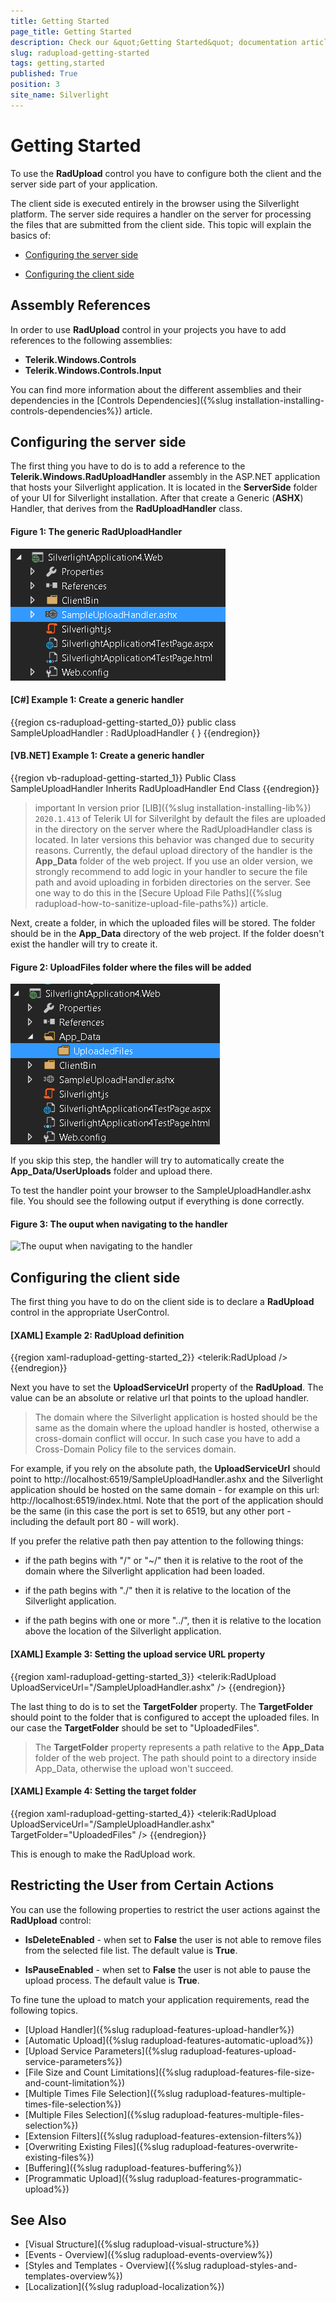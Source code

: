 ```yaml
---
title: Getting Started
page_title: Getting Started
description: Check our &quot;Getting Started&quot; documentation article for the RadUpload {{ site.framework_name }} control.
slug: radupload-getting-started
tags: getting,started
published: True
position: 3
site_name: Silverlight
---
```


# Getting Started

To use the __RadUpload__ control you have to configure both the client and the server side part of your application. 

The client side is executed entirely in the browser using the Silverlight platform. The server side requires a handler on the server for processing the files that are submitted from the client side. This topic will explain the basics of:

* [Configuring the server side](#Configuring_the_server_side)

* [Configuring the client side](#Configuring_the_client_side)

## Assembly References

In order to use __RadUpload__ control in your projects you have to add references to the following assemblies:

* __Telerik.Windows.Controls__
* __Telerik.Windows.Controls.Input__

You can find more information about the different assemblies and their dependencies in the [Controls Dependencies]({%slug installation-installing-controls-dependencies%}) article.

## Configuring the server side

The first thing you have to do is to add a reference to the __Telerik.Windows.RadUploadHandler__ assembly in the ASP.NET application that hosts your Silverlight application. It is located in the __ServerSide__ folder of your UI for Silverlight installation. After that create a Generic (__ASHX__) Handler, that derives from the __RadUploadHandler__ class.

#### Figure 1: The generic RadUploadHandler  
![The generic RadUploadHandler](images/RadUpload_GettingStarted_01.png)

#### __[C#] Example 1: Create a generic handler__
{{region cs-radupload-getting-started_0}}
	public class SampleUploadHandler : RadUploadHandler
	{
	}
{{endregion}}

#### __[VB.NET] Example 1: Create a generic handler__
{{region vb-radupload-getting-started_1}}
	Public Class SampleUploadHandler
	 Inherits RadUploadHandler
	End Class
{{endregion}}

>important In version prior [LIB]({%slug installation-installing-lib%}) `2020.1.413` of Telerik UI for Silverilght by default the files are uploaded in the directory on the server where the RadUploadHandler class is located. In later versions this behavior was changed due to security reasons. Currently, the defaul upload directory of the handler is the __App_Data__ folder of the web project. If you use an older version, we strongly recommend to add logic in your handler  to secure the file path and avoid uploading in forbiden directories on the server. See one way to do this in the [Secure Upload File Paths]({%slug radupload-how-to-sanitize-upload-file-paths%}) article.

Next, create a folder, in which the uploaded files will be stored. The folder should be in the __App_Data__ directory of the web project. If the folder doesn't exist the handler will try to create it. 

#### Figure 2: UploadFiles folder where the files will be added
![UploadFiles folder where the files will be added](images/RadUpload_GettingStarted_02.png)

If you skip this step, the handler will try to automatically create the __App_Data/UserUploads__ folder and upload there.

To test the handler point your browser to the SampleUploadHandler.ashx file. You should see the following output if everything is done correctly.

#### Figure 3: The ouput when navigating to the handler  
![The ouput when navigating to the handler](images/RadUpload_GettingStarted_03.png)

## Configuring the client side

The first thing you have to do on the client side is to declare a __RadUpload__ control in the appropriate UserControl.

#### __[XAML] Example 2: RadUpload definition__
{{region xaml-radupload-getting-started_2}}
	<telerik:RadUpload />
{{endregion}}

Next you have to set the __UploadServiceUrl__ property of the __RadUpload__. The value can be an absolute or relative url that points to the upload handler.		

>The domain where the Silverlight application is hosted should be the same as the domain where the upload handler is hosted, otherwise a cross-domain conflict will occur. In such case you have to add a Cross-Domain Policy file to the services domain.

For example, if you rely on the absolute path, the __UploadServiceUrl__ should point to http://localhost:6519/SampleUploadHandler.ashx and the Silverlight application should be hosted on the same domain - for example on this url: http://localhost:6519/index.html. Note that the port of the application should be the same (in this case the port is set to 6519, but any other port - including the default port 80 - will work).		

If you prefer the relative path then pay attention to the following things: 

* if the path begins with "/" or "~/" then it is relative to the root of the domain where the Silverlight application had been loaded.

* if the path begins with "./" then it is relative to the location of the Silverlight application.

* if the path begins with one or more "../", then it is relative to the location above the location of the Silverlight application.

#### __[XAML] Example 3: Setting the upload service URL property__
{{region xaml-radupload-getting-started_3}}
	<telerik:RadUpload UploadServiceUrl="/SampleUploadHandler.ashx" />
{{endregion}}

The last thing to do is to set the __TargetFolder__ property. The __TargetFolder__ should point to the folder that is configured to accept the uploaded files. In our case the __TargetFolder__ should be set to "UploadedFiles".		

>The __TargetFolder__ property represents a path relative to the __App_Data__ folder of the web project. The path should point to a directory inside App_Data, otherwise the upload won't succeed.	  

#### __[XAML] Example 4: Setting the target folder__
{{region xaml-radupload-getting-started_4}}
	<telerik:RadUpload UploadServiceUrl="/SampleUploadHandler.ashx"
					   TargetFolder="UploadedFiles" />
{{endregion}}

This is enough to make the RadUpload work.

## Restricting the User from Certain Actions

You can use the following properties to restrict the user actions against the __RadUpload__ control:		

* __IsDeleteEnabled__ - when set to __False__ the user is not able to remove files from the selected file list. The default value is __True__.			

* __IsPauseEnabled__ - when set to __False__ the user is not able to pause the upload process. The default value is __True__.

To fine tune the upload to match your application requirements, read the following topics.		

* [Upload Handler]({%slug radupload-features-upload-handler%})  
* [Automatic Upload]({%slug radupload-features-automatic-upload%})  
* [Upload Service Parameters]({%slug radupload-features-upload-service-parameters%})  
* [File Size and Count Limitations]({%slug radupload-features-file-size-and-count-limitation%})  
* [Multiple Times File Selection]({%slug radupload-features-multiple-times-file-selection%})  
* [Multiple Files Selection]({%slug radupload-features-multiple-files-selection%})  
* [Extension Filters]({%slug radupload-features-extension-filters%})  
* [Overwriting Existing Files]({%slug radupload-features-overwrite-existing-files%})  
* [Buffering]({%slug radupload-features-buffering%})  
* [Programmatic Upload]({%slug radupload-features-programmatic-upload%})

## See Also
 * [Visual Structure]({%slug radupload-visual-structure%})
 * [Events - Overview]({%slug radupload-events-overview%})
 * [Styles and Templates - Overview]({%slug radupload-styles-and-templates-overview%})
 * [Localization]({%slug radupload-localization%})
